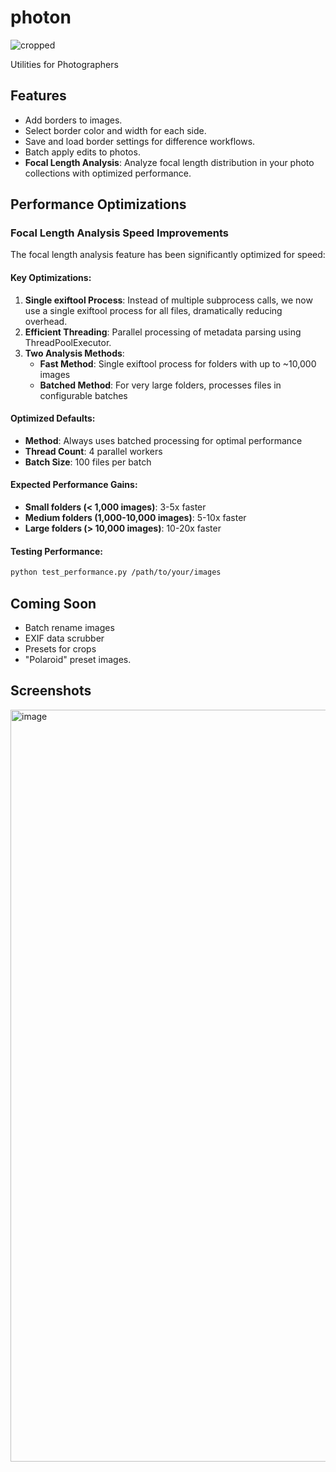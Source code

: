# photon

![cropped](https://github.com/user-attachments/assets/2d3db094-76fe-4fe4-88e7-0a8f1a8b294f)

Utilities for Photographers

## Features

- Add borders to images.
- Select border color and width for each side.
- Save and load border settings for difference workflows.
- Batch apply edits to photos.
- **Focal Length Analysis**: Analyze focal length distribution in your photo collections with optimized performance.

## Performance Optimizations

### Focal Length Analysis Speed Improvements

The focal length analysis feature has been significantly optimized for speed:

#### Key Optimizations:

1. **Single exiftool Process**: Instead of multiple subprocess calls, we now use a single exiftool process for all files, dramatically reducing overhead.
2. **Efficient Threading**: Parallel processing of metadata parsing using ThreadPoolExecutor.
3. **Two Analysis Methods**:
   - **Fast Method**: Single exiftool process for folders with up to ~10,000 images
   - **Batched Method**: For very large folders, processes files in configurable batches

#### Optimized Defaults:

- **Method**: Always uses batched processing for optimal performance
- **Thread Count**: 4 parallel workers
- **Batch Size**: 100 files per batch

#### Expected Performance Gains:

- **Small folders (< 1,000 images)**: 3-5x faster
- **Medium folders (1,000-10,000 images)**: 5-10x faster
- **Large folders (> 10,000 images)**: 10-20x faster

#### Testing Performance:

```bash
python test_performance.py /path/to/your/images
```

## Coming Soon

- Batch rename images
- EXIF data scrubber
- Presets for crops
- "Polaroid" preset images.

## Screenshots

<img width="1203" alt="image" src="https://github.com/user-attachments/assets/5c5f737c-2125-445e-80a1-8f315108b5f6" />
